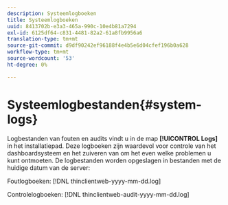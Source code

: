 ```yaml
---
description: Systeemlogboeken
title: Systeemlogboeken
uuid: 8413702b-e3a3-465a-990c-10e4b81a7294
exl-id: 6125df64-c831-4481-82a2-61a8fb9956a6
translation-type: tm+mt
source-git-commit: d9df90242ef96188f4e4b5e6d04cfef196b0a628
workflow-type: tm+mt
source-wordcount: '53'
ht-degree: 0%

---
```


# Systeemlogbestanden{#system-logs}

Logbestanden van fouten en audits vindt u in de map **[!UICONTROL Logs]** in het installatiepad. Deze logboeken zijn waardevol voor controle van het dashboardsysteem en het zuiveren van om het even welke problemen u kunt ontmoeten. De logbestanden worden opgeslagen in bestanden met de huidige datum van de server:

Foutlogboeken: [!DNL thinclientweb-yyyy-mm-dd.log]

Controlelogboeken: [!DNL thinclientweb-audit-yyyy-mm-dd.log]
